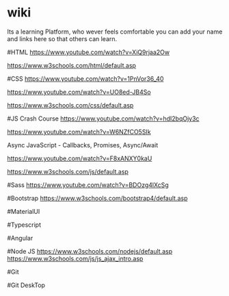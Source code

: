 # wiki

Its a learning Platform, who wever feels comfortable you can add your name and links here so that others can learn.

#HTML
https://www.youtube.com/watch?v=XiQ9rjaa2Ow

https://www.w3schools.com/html/default.asp

#CSS
https://www.youtube.com/watch?v=1PnVor36_40

https://www.youtube.com/watch?v=UO8ed-JB4So

https://www.w3schools.com/css/default.asp

#JS
Crash Course
https://www.youtube.com/watch?v=hdI2bqOjy3c

https://www.youtube.com/watch?v=W6NZfCO5SIk

Async JavaScript - Callbacks, Promises, Async/Await

https://www.youtube.com/watch?v=F8xANXY0kaU

https://www.w3schools.com/js/default.asp

#Sass
https://www.youtube.com/watch?v=BDOzg4lXcSg

#Bootstrap
https://www.w3schools.com/bootstrap4/default.asp

#MaterialUI

#Typescript

#Angular 

#Node JS
https://www.w3schools.com/nodejs/default.asp
https://www.w3schools.com/js/js_ajax_intro.asp

#Git

#Git DeskTop




